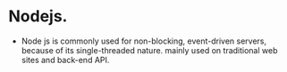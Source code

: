 # Nodejs.
- Node js is commonly used for non-blocking, event-driven servers, because of its single-threaded nature. mainly used on traditional web sites and back-end API.
